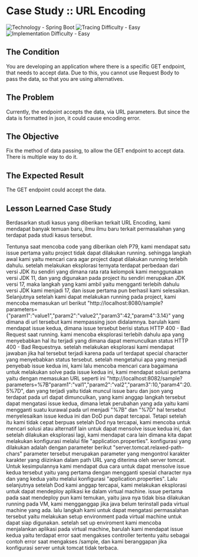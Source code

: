 # Case Study :: URL Encoding

![Technology - Spring Boot](https://img.shields.io/badge/Technology-Spring_Boot-blue)
![Tracing Difficulty - Easy](https://img.shields.io/badge/Tracing_Difficulty-Easy-green)
![Implementation Difficulty - Easy](https://img.shields.io/badge/Implementation_Difficulty-Easy-green)

## The Condition

You are developing an application where there is a specific GET endpoint, that needs to accept data. Due to this, you cannot use Request Body to pass the data, so that you are using alternatives.

## The Problem

Currently, the endpoint accepts the data, via URL parameters. But since the data is formatted in json, it could cause encoding error.

## The Objective

Fix the method of data passing, to allow the GET endpoint to accept data. There is multiple way to do it.

## The Expected Result

The GET endpoint could accept the data.

## Lesson Learned Case Study
Berdasarkan studi kasus yang diberikan terkait URL Encoding, kami mendapat banyak temuan baru, ilmu ilmu baru terkait permasalahan yang terdapat pada studi kasus tersebut.

Tentunya saat mencoba code yang diberikan oleh P79, kami mendapat satu issue pertama yaitu project tidak dapat dilakukan running. sehingga langkah awal kami yaitu mencari cara agar project dapat dilakukan running terlebih dahulu. setelah melakukan eksplorasi ternyata terdapat perbedaan dari versi JDK itu sendiri yang dimana rata rata kelompok kami menggunakan versi JDK 11, dan yang digunakan pada project itu sendiri merupakan JDK versi 17, maka langkah yang kami ambil yaitu mengganti terlebih dahulu versi JDK kami menjadi 17, dan issue pertama pun berhasil kami selesaikan. 
Selanjutnya setelah kami dapat melakukan running pada project, kami mencoba memasukan url berikut "http://localhost:8080/sample?parameters={"param1":"value1","param2":"value2","param3":42,"param4":3.14}" yang dimana di url tersebut kami mempassing json didalamnya. barulah kami mendapat issue kedua, dimana issue tersebut berisi status HTTP 400 - Bad Request saat running. kami mencoba eksplorasi terlebih dahulu apa yang menyebabkan hal itu terjadi yang dimana dapat memunculkan status HTTP 400 - Bad Requestnya. setelah melakukan eksplorasi kami mendapat jawaban jika hal tersebut terjadi karena pada url terdapat special character yang menyebabkan status tersebut. setelah mengetahui apa yang menjadi penyebab issue kedua ini, kami lalu mencoba mencari cara bagaimana untuk melakukan solve pada issue kedua ini, kami mendapat solusi pertama yaitu dengan memasukan URL seperti ini "http://localhost:8082/sample?parameters=%7B"param1":"val1","param2":"val2","param3":10,"param4":20.5%7D", dan yang terjadi yaitu tidak muncul issue baru dan json yang terdapat pada url dapat dimunculkan, yang kami anggap langkah tersebut dapat mengatasi issue kedua, dimana letak perubahan yang ada yaitu kami mengganti suatu kurawal pada url menjadi "%7B" dan "%7D" hal tersebut menyelesaikan issue kedua ini dan DoD pun dapat tercapai.
Tetapi setelah itu kami tidak cepat berpuas setelah Dod nya tercapai, kami mencoba untuk mencari solusi atau alternatif lain untuk dapat mensolve issue kedua ini, dan setelah dilakukan eksplorasi lagi, kami mendapat cara lain dimana kita dapat melakukan konfigurasi melalui file "application.properties". konfigurasi yang dilakukan adalah dengan parameter berikut "server.tomcat.relaxed-path-chars" parameter tersebut merupakan parameter yang mengontrol karakter karakter yang diizinkan dalam path URL yang diterima oleh server tomcat.
Untuk kesimpulannya kami mendapat dua cara untuk dapat mensolve issue kedua tersebut yaitu yang pertama dengan mengganti spesial character nya dan yang kedua yaitu melalui konfigurasi "application.properties".
Lalu selanjutnya setelah Dod kami anggap tercapai, kami melakukan eksplorasi untuk dapat mendeploy aplikasi ke dalam virtual machine. issue pertama pada saat mendeploy pun kami temukan, yaitu java nya tidak bisa dilakukan running pada VM, kami mengganggap jika java belum terinstall pada virtual machine yang ada. lalu langkah kami untuk dapat mengatasi permasalahan tersebut yaitu melakukan setup environment pada virtual machine untuk dapat siap digunakan. 
setelah set up enviroment kami mencoba menjalankan aplikasi pada virtual machine, barulah kami mendapat issue kedua yaitu terdapat error saat mengakses controller tertentu yaitu sebagai contoh error saat mengakses /sample, dan kami beranggapan jika konfigurasi server untuk tomcat tidak terbaca.
